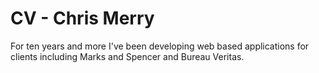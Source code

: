 # CV - Chris Merry
For ten years and more I've been developing web based applications for clients including Marks and Spencer and Bureau Veritas.
